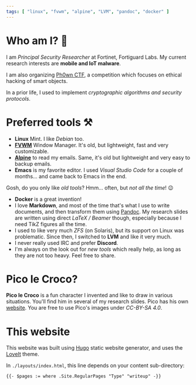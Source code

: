 ```yaml
---
tags: [ "linux", "fvwm", "alpine", "LVM", "pandoc", "docker" ]
---
```


# Who am I? :wave:

I am *Principal Security Researcher* at Fortinet, Fortiguard Labs. My current research interests are **mobile and IoT malware**. 

I am also organizing [Ph0wn CTF](https://ph0wn.org), a competition which focuses on ethical hacking of smart objects.

In a prior life, I used to implement *cryptographic algorithms and security protocols*.

# Preferred tools :hammer_and_pick:

- **Linux** Mint. I like *Debian* too.
- [**FVWM**](https://www.fvwm.org) Window Manager. It's old, but lightweight, fast and very customizable.
- [**Alpine**](https://en.wikipedia.org/wiki/Alpine_(email_client)) to read my emails. Same, it's old but lightweight and very easy to backup emails.
- **Emacs** is my favorite editor. I used *Visual Studio Code* for a couple of months... and came back to Emacs in the end.


Gosh, do you only like *old tools*? Hmm... often, but *not all the time*! :wink:

- **Docker** is a great invention!
- I love **Markdown**, and most of the time that's what I use to write documents, and then transform them using [Pandoc](https://pandoc.org). My research slides are written using direct *LaTeX / Beamer* though, especially because I need TikZ figures all the time.
- I used to like very much *ZFS* (on Solaris), but its support on Linux was problematic. Since then, I switched to **LVM** and like it very much.
- I never really used IRC and prefer **Discord**.
- I'm always on the look out for *new tools* which really help, as long as they are not too heavy. Feel free to share.


# Pico le Croco?

**Pico le Croco** is a fun character I invented and like to draw in various situations. 
You'll find him in several of my research slides. Pico has his own [website](https://pico.masdescrocodiles.fr).
You are free to use Pico's images under *CC-BY-SA 4.0*.


# This website

This website was built using [Hugo](https://gohugo.io) static website generator, and uses the [LoveIt](https://hugoloveit.com/) theme.

In `./layouts/index.html`, this line depends on your content sub-directory:

```
{{- $pages := where .Site.RegularPages "Type" "writeup" -}}
```
